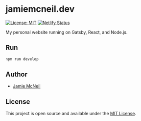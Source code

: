 # jamiemcneil.dev

[![License: MIT](https://img.shields.io/badge/License-MIT-blue.svg)](https://opensource.org/licenses/MIT) [![Netlify Status](https://api.netlify.com/api/v1/badges/b169bd4a-ab64-43d6-9be7-58b4a6ef4949/deploy-status)](https://app.netlify.com/sites/angry-banach-2225e4/deploys)

My personal website running on Gatsby, React, and Node.js.

## Run

```bash
npm run develop
```

## Author

- [Jamie McNeil](https://www.jamiemcneil.dev)

## License

This project is open source and available under the [MIT License](LICENSE).
